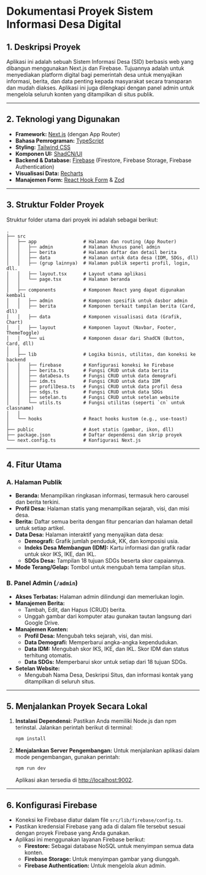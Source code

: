# Dokumentasi Proyek Sistem Informasi Desa Digital

## 1. Deskripsi Proyek

Aplikasi ini adalah sebuah Sistem Informasi Desa (SID) berbasis web yang dibangun menggunakan Next.js dan Firebase. Tujuannya adalah untuk menyediakan platform digital bagi pemerintah desa untuk menyajikan informasi, berita, dan data penting kepada masyarakat secara transparan dan mudah diakses. Aplikasi ini juga dilengkapi dengan panel admin untuk mengelola seluruh konten yang ditampilkan di situs publik.

---

## 2. Teknologi yang Digunakan

- **Framework:** [Next.js](https://nextjs.org/) (dengan App Router)
- **Bahasa Pemrograman:** [TypeScript](https://www.typescriptlang.org/)
- **Styling:** [Tailwind CSS](https://tailwindcss.com/)
- **Komponen UI:** [ShadCN/UI](https://ui.shadcn.com/)
- **Backend & Database:** [Firebase](https://firebase.google.com/) (Firestore, Firebase Storage, Firebase Authentication)
- **Visualisasi Data:** [Recharts](https://recharts.org/)
- **Manajemen Form:** [React Hook Form](https://react-hook-form.com/) & [Zod](https://zod.dev/)

---

## 3. Struktur Folder Proyek

Struktur folder utama dari proyek ini adalah sebagai berikut:

```
.
├── src
│   ├── app                 # Halaman dan routing (App Router)
│   │   ├── admin           # Halaman khusus panel admin
│   │   ├── berita          # Halaman daftar dan detail berita
│   │   ├── data            # Halaman untuk data desa (IDM, SDGs, dll)
│   │   ├── (grup lainnya)  # Halaman publik seperti profil, login, dll.
│   │   ├── layout.tsx      # Layout utama aplikasi
│   │   └── page.tsx        # Halaman beranda
│   │
│   ├── components          # Komponen React yang dapat digunakan kembali
│   │   ├── admin           # Komponen spesifik untuk dasbor admin
│   │   ├── berita          # Komponen terkait tampilan berita (Card, dll)
│   │   ├── data            # Komponen visualisasi data (Grafik, Chart)
│   │   ├── layout          # Komponen layout (Navbar, Footer, ThemeToggle)
│   │   └── ui              # Komponen dasar dari ShadCN (Button, Card, dll)
│   │
│   ├── lib                 # Logika bisnis, utilitas, dan koneksi ke backend
│   │   ├── firebase        # Konfigurasi koneksi ke Firebase
│   │   ├── berita.ts       # Fungsi CRUD untuk data berita
│   │   ├── dataDesa.ts     # Fungsi CRUD untuk data demografi
│   │   ├── idm.ts          # Fungsi CRUD untuk data IDM
│   │   ├── profilDesa.ts   # Fungsi CRUD untuk data profil desa
│   │   ├── sdgs.ts         # Fungsi CRUD untuk data SDGs
│   │   ├── setelan.ts      # Fungsi CRUD untuk setelan website
│   │   └── utils.ts        # Fungsi utilitas (seperti `cn` untuk classname)
│   │
│   └── hooks               # React hooks kustom (e.g., use-toast)
│
├── public                  # Aset statis (gambar, ikon, dll)
├── package.json            # Daftar dependensi dan skrip proyek
└── next.config.ts          # Konfigurasi Next.js
```

---

## 4. Fitur Utama

### A. Halaman Publik

- **Beranda:** Menampilkan ringkasan informasi, termasuk hero carousel dan berita terkini.
- **Profil Desa:** Halaman statis yang menampilkan sejarah, visi, dan misi desa.
- **Berita:** Daftar semua berita dengan fitur pencarian dan halaman detail untuk setiap artikel.
- **Data Desa:** Halaman interaktif yang menyajikan data desa:
  - **Demografi:** Grafik jumlah penduduk, KK, dan komposisi usia.
  - **Indeks Desa Membangun (IDM):** Kartu informasi dan grafik radar untuk skor IKS, IKE, dan IKL.
  - **SDGs Desa:** Tampilan 18 tujuan SDGs beserta skor capaiannya.
- **Mode Terang/Gelap:** Tombol untuk mengubah tema tampilan situs.

### B. Panel Admin (`/admin`)

- **Akses Terbatas:** Halaman admin dilindungi dan memerlukan login.
- **Manajemen Berita:**
  - Tambah, Edit, dan Hapus (CRUD) berita.
  - Unggah gambar dari komputer atau gunakan tautan langsung dari Google Drive.
- **Manajemen Konten:**
  - **Profil Desa:** Mengubah teks sejarah, visi, dan misi.
  - **Data Demografi:** Memperbarui angka-angka kependudukan.
  - **Data IDM:** Mengubah skor IKS, IKE, dan IKL. Skor IDM dan status terhitung otomatis.
  - **Data SDGs:** Memperbarui skor untuk setiap dari 18 tujuan SDGs.
- **Setelan Website:**
  - Mengubah Nama Desa, Deskripsi Situs, dan informasi kontak yang ditampilkan di seluruh situs.

---

## 5. Menjalankan Proyek Secara Lokal

1.  **Instalasi Dependensi:**
    Pastikan Anda memiliki Node.js dan npm terinstal. Jalankan perintah berikut di terminal:
    ```bash
    npm install
    ```

2.  **Menjalankan Server Pengembangan:**
    Untuk menjalankan aplikasi dalam mode pengembangan, gunakan perintah:
    ```bash
    npm run dev
    ```
    Aplikasi akan tersedia di [http://localhost:9002](http://localhost:9002).

---

## 6. Konfigurasi Firebase

- Koneksi ke Firebase diatur dalam file `src/lib/firebase/config.ts`.
- Pastikan kredensial Firebase yang ada di dalam file tersebut sesuai dengan proyek Firebase yang Anda gunakan.
- Aplikasi ini menggunakan layanan Firebase berikut:
  - **Firestore:** Sebagai database NoSQL untuk menyimpan semua data konten.
  - **Firebase Storage:** Untuk menyimpan gambar yang diunggah.
  - **Firebase Authentication:** Untuk mengelola akun admin.
